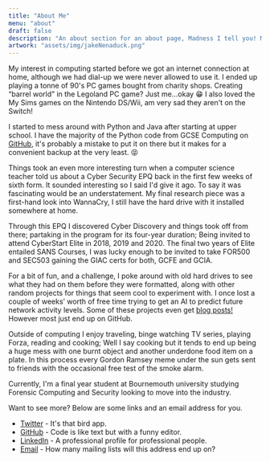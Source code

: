 ```yaml
---
title: "About Me"
menu: "about"
draft: false
description: "An about section for an about page, Madness I tell you! Madness!"
artwork: "assets/img/jakeNenaduck.png"
---
```

My interest in computing started before we got an internet connection at home, although we had dial-up we were never allowed to use it. I ended up playing a tonne of 90's PC games bought from charity shops. Creating “barrel world” in the Legoland PC game? Just me…okay &#128513; I also loved the My Sims games on the Nintendo DS/Wii, am very sad they aren't on the Switch!

I started to mess around with Python and Java after starting at upper school. I have the majority of the Python code from GCSE Computing on [GitHub](https://github.com/JakeNTech/GCSE-Python-Code), it's probably a mistake to put it on there but it makes for a convenient backup at the very least. &#128541;

Things took an even more interesting turn when a computer science teacher told us about a Cyber Security EPQ back in the first few weeks of sixth form. It sounded interesting so I said I'd give it ago. To say it was fascinating would be an understatement. My final research piece was a first-hand look into WannaCry, I still have the hard drive with it installed somewhere at home.

Through this EPQ I discovered Cyber Discovery and things took off from there; partaking in the program for its four-year duration; Being invited to attend CyberStart Elite in 2018, 2019 and 2020. The final two years of Elite entailed SANS Courses, I was lucky enough to be invited to take FOR500 and SEC503 gaining the GIAC certs for both, GCFE and GCIA.

For a bit of fun, and a challenge, I poke around with old hard drives to see what they had on them before they were formatted, along with other random projects for things that seem cool to experiment with. I once lost a couple of weeks’ worth of free time trying to get an AI to predict future network activity levels. Some of these projects even get [blog posts!](https://jakentech.com/blog) However most just end up on GitHub.

Outside of computing I enjoy traveling, binge watching TV series, playing Forza, reading and cooking; Well I say cooking but it tends to end up being a huge mess with one burnt object and another underdone food item on a plate. In this process every Gordon Ramsey meme under the sun gets sent to friends with the occasional free test of the smoke alarm.

Currently, I'm a final year student at Bournemouth university studying Forensic Computing and Security looking to move into the industry.

Want to see more? Below are some links and an email address for you.

<div class="social_links">
        <ul>
            <!-- Twitter -->
            <li><a href="https://twitter.com/jakentech">Twitter</a> - It's that bird app.</li>
            <!-- GitHub -->
            <li><a href="https://github.com/jakentech">GitHub</a> - Code is like text but with a funny editor.</li>
            <!-- LinkedIn -->
            <li><a href="https://www.linkedin.com/in/jake-nenadic-5a8989187/">LinkedIn</a> - A professional profile for professional people.</li>
            <!-- mail -->
            <li><a href="mailto:jakentech@gmail.com">Email</a> - How many mailing lists will this address end up on?</li>
        </ul>
    </div>

<script onload="location_joke_selector()">
    // all the random locations
    var locations = {
        // index:location
        1:"So'ton Docks Bournemouth M27 WEST",
        2:"Bournemouth & ✈️ Christchurch A338",
        3:"The SOUTH WEST Poole, Wimborne A31",
        4:"Christchurch Hurn Parley Bournemouth International Airport B3073",
        5:"The NORTH Luton ✈️ M1",
        6:"A1139 A605 Peterborough, Wisbech (A47) N'hampton, Oundle",
        7:"St Pancras International",
        8:"This station is Bank. Change here for the DLR, Waterloo and City, Circle, Central and District lines",
        9:"M23(S) Brighton Crawley Gatwick ✈️",
        10:"M25 (M4, M40, M1) Heathrow ✈️ Watford, Staines",
        11:"This is a South Western Railway Service to London Waterloo",
        12:"(M2) Canterbury A2 Non-motorway traffic",
        13:"(M40, M4) Heathrow ✈️ M25",
        14:"London (C & W) A1",
    }
    // show the location on the site
    document.getElementById("this_location").innerHTML = "Location: "+locations[Math.floor((Math.random()*14)+1)]
</script>